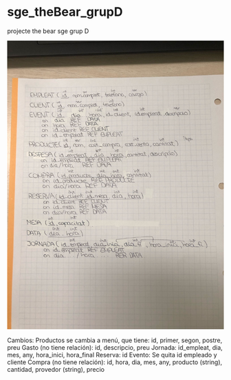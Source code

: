 # sge_theBear_grupD
projecte the bear sge grup D

![img.png](img.png)

Cambios: 
Productos se cambia a menú, que tiene: id, primer, segon, postre, preu
Gasto (no tiene relación): id, descripcio, preu
Jornada: id_empleat, dia, mes, any, hora_inici, hora_final
Reserva: id
Evento: Se quita id empleado y cliente
Compra (no tiene relación): id, hora, dia, mes, any, producto (string), cantidad, provedor (string), precio

